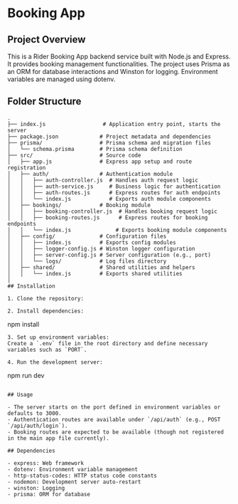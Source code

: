# Booking App

## Project Overview

This is a Rider Booking App backend service built with Node.js and Express. It provides booking management functionalities. The project uses Prisma as an ORM for database interactions and Winston for logging. Environment variables are managed using dotenv.

## Folder Structure

```
.
├── index.js                  # Application entry point, starts the server
├── package.json             # Project metadata and dependencies
├── prisma/                  # Prisma schema and migration files
│   └── schema.prisma        # Prisma schema definition
├── src/                     # Source code
│   ├── app.js               # Express app setup and route registration
│   ├── auth/                # Authentication module
│   │   ├── auth-controller.js  # Handles auth request logic
│   │   ├── auth-service.js     # Business logic for authentication
│   │   ├── auth-routes.js      # Express routes for auth endpoints
│   │   └── index.js            # Exports auth module components
│   ├── bookings/            # Booking module
│   │   ├── booking-controller.js  # Handles booking request logic
│   │   ├── booking-routes.js      # Express routes for booking endpoints
│   │   └── index.js              # Exports booking module components
│   ├── config/              # Configuration files
│   │   ├── index.js         # Exports config modules
│   │   ├── logger-config.js # Winston logger configuration
│   │   ├── server-config.js # Server configuration (e.g., port)
│   │   └── logs/            # Log files directory
│   ├── shared/              # Shared utilities and helpers
│   │   └── index.js         # Exports shared utilities
│
## Installation

1. Clone the repository:
```

```
2. Install dependencies:
```

npm install

```
3. Set up environment variables:
Create a `.env` file in the root directory and define necessary variables such as `PORT`.

4. Run the development server:
```

npm run dev

```

## Usage

- The server starts on the port defined in environment variables or defaults to 3000.
- Authentication routes are available under `/api/auth` (e.g., POST `/api/auth/login`).
- Booking routes are expected to be available (though not registered in the main app file currently).

## Dependencies

- express: Web framework
- dotenv: Environment variable management
- http-status-codes: HTTP status code constants
- nodemon: Development server auto-restart
- winston: Logging
- prisma: ORM for database
```
